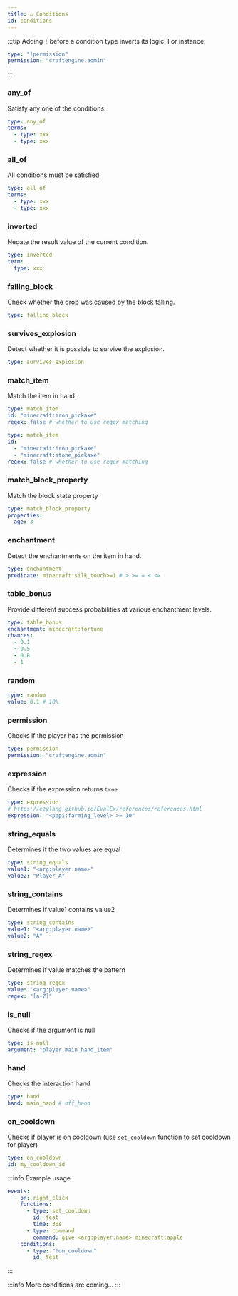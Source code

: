 ```yaml
---
title: ⚖️ Conditions
id: conditions
---
```


:::tip
Adding `!` before a condition type inverts its logic. For instance:

```yaml
type: "!permission"
permission: "craftengine.admin"
```
:::

### any\_of

Satisfy any one of the conditions.

```yaml
type: any_of
terms:
  - type: xxx
  - type: xxx
```

### all\_of

All conditions must be satisfied.

```yaml
type: all_of
terms:
  - type: xxx
  - type: xxx
```

### inverted

Negate the result value of the current condition.

```yaml
type: inverted
term:
  type: xxx
```

### falling\_block

Check whether the drop was caused by the block falling.

```yaml
type: falling_block
```

### survives\_explosion

Detect whether it is possible to survive the explosion.

```yaml
type: survives_explosion
```

### match\_item

Match the item in hand.

```yaml
type: match_item
id: "minecraft:iron_pickaxe"
regex: false # whether to use regex matching
```

```yaml
type: match_item
id: 
  - "minecraft:iron_pickaxe"
  - "minecraft:stone_pickaxe"
regex: false # whether to use regex matching
```

### match\_block\_property

Match the block state property

```yaml
type: match_block_property
properties:
  age: 3
```

### enchantment

Detect the enchantments on the item in hand.

```yaml
type: enchantment
predicate: minecraft:silk_touch>=1 # > >= = < <=
```

### table\_bonus

Provide different success probabilities at various enchantment levels.

```yaml
type: table_bonus
enchantment: minecraft:fortune
chances:
  - 0.1
  - 0.5
  - 0.8
  - 1
```

### random

```yaml
type: random
value: 0.1 # 10%
```

### permission

Checks if the player has the permission

```yaml
type: permission
permission: "craftengine.admin"
```

### expression

Checks if the expression returns `true`

```yaml
type: expression
# https://ezylang.github.io/EvalEx/references/references.html
expression: "<papi:farming_level> >= 10"
```

### string\_equals

Determines if the two values are equal

```yaml
type: string_equals
value1: "<arg:player.name>"
value2: "Player_A"
```

### string\_contains

Determines if value1 contains value2

```yaml
type: string_contains
value1: "<arg:player.name>"
value2: "A"
```

### string\_regex

Determines if value matches the pattern

```yaml
type: string_regex
value: "<arg:player.name>"
regex: "[a-Z]"
```

### is\_null

Checks if the argument is null

```yaml
type: is_null
argument: "player.main_hand_item"
```

### hand

Checks the interaction hand

```yaml
type: hand
hand: main_hand # off_hand
```

### on\_cooldown

Checks if player is on cooldown (use `set_cooldown` function to set cooldown for player)

```yaml
type: on_cooldown
id: my_cooldown_id
```

:::info
Example usage

```yaml
events:
  - on: right_click
    functions:
      - type: set_cooldown
        id: test
        time: 30s
      - type: command
        command: give <arg:player.name> minecraft:apple
    conditions:
      - type: "!on_cooldown"
        id: test
```
:::

:::info
More conditions are coming...
:::
